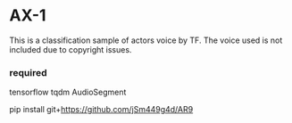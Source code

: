 # AX-1
This is a classification sample of actors voice by TF.
The voice used is not included due to copyright issues.

### required
tensorflow
tqdm
AudioSegment

pip install git+https://github.com/jSm449g4d/AR9
